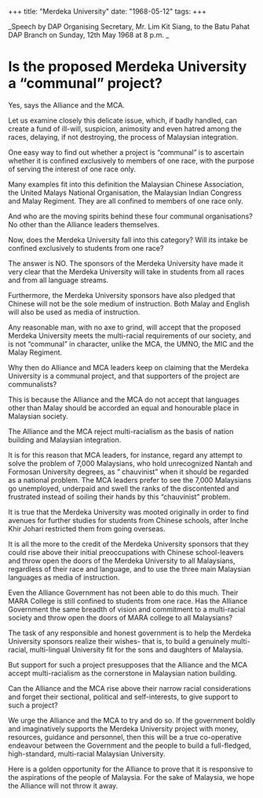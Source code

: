 +++ 
title: "Merdeka University"
date: "1968-05-12"
tags:
+++

_Speech by DAP Organising Secretary, Mr. Lim Kit Siang, to the Batu Pahat DAP Branch on Sunday, 12th May 1968 at 8 p.m. _

# Is the proposed Merdeka University a “communal” project?

Yes, says the Alliance and the MCA.

Let us examine closely this delicate issue, which, if badly handled, can create a fund of ill-will, suspicion, animosity and even hatred among the races, delaying, if not destroying, the process of Malaysian integration.

One easy way to find out whether a project is “communal” is to ascertain whether it is confined exclusively to members of one race, with the purpose of serving the interest of one race only.

Many examples fit into this definition the Malaysian Chinese Association, the United Malays National Organisation, the Malaysian Indian Congress and Malay Regiment. They are all confined to members of one race only.</u>

And who are the moving spirits behind these four communal organisations? No other than the Alliance leaders themselves.

Now, does the Merdeka University fall into this category? Will its intake be confined exclusively to students from one race?

The answer is NO. The sponsors of the Merdeka University have made it very clear that the Merdeka University will take in students from all races and from all language streams.  

Furthermore, the Merdeka University sponsors have also pledged that Chinese will not be the sole medium of instruction. Both Malay and English will also be used as media of instruction.

Any reasonable man, with no axe to grind, will accept that the proposed Merdeka University meets the multi-racial requirements of our society, and is not “communal” in character, unlike the MCA, the UMNO, the MIC and the Malay Regiment.

Why then do Alliance and MCA leaders keep on claiming that the Merdeka University is a communal project, and that supporters of the project are communalists?

This is because the Alliance and the MCA do not accept that languages other than Malay should be accorded an equal and honourable place in Malaysian society.

The Alliance and the MCA reject multi-racialism as the basis of nation building and Malaysian integration.

It is for this reason that MCA leaders, for instance, regard any attempt to solve the problem of 7,000 Malaysians, who hold unrecognized Nantah and Formosan University degrees, as “ chauvinist” when it should be regarded as a national problem. The MCA leaders prefer to see the 7,000 Malaysians go unemployed, underpaid and swell the ranks of the discontented and frustrated instead of soiling their hands by this “chauvinist” problem.

It is true that the Merdeka University was mooted originally in order to find avenues for further studies for students from Chinese schools, after Inche Khir Johari restricted them from going overseas.    

It is all the more to the credit of the Merdeka University sponsors that they could rise above their initial preoccupations with Chinese school-leavers and throw open the doors of the Merdeka University to all Malaysians, regardless of their race and language, and to use the three main Malaysian languages as media of instruction.   

Even the Alliance Government has not been able to do this much. Their MARA College is still confined to students from one race. Has the Alliance Government the same breadth of vision and commitment to a multi-racial society and throw open the doors of MARA college to all Malaysians?

The task of any responsible and honest government is to help the Merdeka University sponsors realize their wishes- that is, to build a genuinely multi-racial, multi-lingual University fit for the sons and daughters of Malaysia.

But support for such a project presupposes that the Alliance and the MCA accept multi-racialism as the cornerstone in Malaysian nation building.

Can the Alliance and the MCA rise above their narrow racial considerations and forget their sectional, political and self-interests, to give support to such a project?

We urge the Alliance and the MCA to try and do so. If the government boldly and imaginatively supports the Merdeka University project with money, resources, guidance and personnel, then this will be a true co-operative endeavour between the Government and the people to build a full-fledged, high-standard, multi-racial Malaysian University.

Here is a golden opportunity for the Alliance to prove that it is responsive to the aspirations of the people of Malaysia. For the sake of Malaysia, we hope the Alliance will not throw it away.
 
